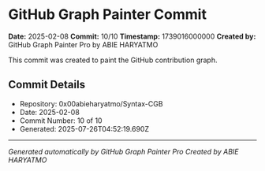 # GitHub Graph Painter Commit

**Date:** 2025-02-08
**Commit:** 10/10
**Timestamp:** 1739016000000
**Created by:** GitHub Graph Painter Pro by ABIE HARYATMO

This commit was created to paint the GitHub contribution graph.

## Commit Details
- Repository: 0x00abieharyatmo/Syntax-CGB
- Date: 2025-02-08
- Commit Number: 10 of 10
- Generated: 2025-07-26T04:52:19.690Z

---
*Generated automatically by GitHub Graph Painter Pro*
*Created by ABIE HARYATMO*
